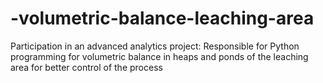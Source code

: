 # -volumetric-balance-leaching-area
Participation in an advanced analytics project: Responsible for Python programming for  volumetric balance in heaps and ponds of the leaching area for better control of the process

